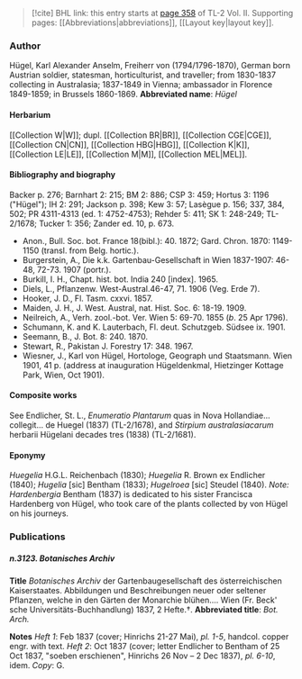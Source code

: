 > [!cite] BHL link: this entry starts at [page 358](https://www.biodiversitylibrary.org/page/33068600) of TL-2 Vol. II.
> Supporting pages: [[Abbreviations|abbreviations]], [[Layout key|layout key]].

### Author

Hügel, Karl Alexander Anselm, Freiherr von (1794/1796-1870), German born Austrian soldier, statesman, horticulturist, and traveller; from 1830-1837 collecting in Australasia; 1837-1849 in Vienna; ambassador in Florence 1849-1859; in Brussels 1860-1869. 
**Abbreviated name**: *Hügel*

#### Herbarium

[[Collection W|W]]; dupl. [[Collection BR|BR]], [[Collection CGE|CGE]], [[Collection CN|CN]], [[Collection HBG|HBG]], [[Collection K|K]], [[Collection LE|LE]], [[Collection M|M]], [[Collection MEL|MEL]].

#### Bibliography and biography

Backer p. 276; Barnhart 2: 215; BM 2: 886; CSP 3: 459; Hortus 3: 1196 ("Hügel"); IH 2: 291; Jackson p. 398; Kew 3: 57; Lasègue p. 156; 337, 384, 502; PR 4311-4313 (ed. 1: 4752-4753); Rehder 5: 411; SK 1: 248-249; TL-2/1678; Tucker 1: 356; Zander ed. 10, p. 673.
- Anon., Bull. Soc. bot. France 18(bibl.): 40. 1872; Gard. Chron. 1870: 1149-1150 (transl. from Belg. hortic.).
- Burgerstein, A., Die k.k. Gartenbau-Gesellschaft in Wien 1837-1907: 46-48, 72-73. 1907 (portr.).
- Burkill, I. H., Chapt. hist. bot. India 240 \[index\]. 1965.
- Diels, L., Pflanzenw. West-Austral.46-47, 71. 1906 (Veg. Erde 7).
- Hooker, J. D., Fl. Tasm. cxxvi. 1857.
- Maiden, J. H., J. West. Austral, nat. Hist. Soc. 6: 18-19. 1909.
- Neilreich, A., Verh. zool.-bot. Ver. Wien 5: 69-70. 1855 (*b*. 25 Apr 1796).
- Schumann, K. and K. Lauterbach, Fl. deut. Schutzgeb. Südsee ix. 1901.
- Seemann, B., J. Bot. 8: 240. 1870.
- Stewart, R., Pakistan J. Forestry 17: 348. 1967.
- Wiesner, J., Karl von Hügel, Hortologe, Geograph und Staatsmann. Wien 1901, 41 p. (address at inauguration Hügeldenkmal, Hietzinger Kottage Park, Wien, Oct 1901).

#### Composite works

See Endlicher, St. L., *Enumeratio Plantarum* quas in Nova Hollandiae... collegit... de Huegel (1837) (TL-2/1678), and *Stirpium australasiacarum* herbarii Hügelani decades tres (1838) (TL-2/1681).

#### Eponymy

*Huegelia* H.G.L. Reichenbach (1830); *Huegelia* R. Brown ex Endlicher (1840); *Hugelia* \[sic\] Bentham (1833); *Hugelroea* \[sic\] Steudel (1840). *Note: Hardenbergia* Bentham (1837) is dedicated to his sister Francisca Hardenberg von Hügel, who took care of the plants collected by von Hügel on his journeys.

### Publications

##### n.3123. Botanisches Archiv

**Title**
*Botanisches Archiv* der Gartenbaugesellschaft des österreichischen Kaiserstaates. Abbildungen und Beschreibungen neuer oder seltener Pflanzen, welche in den Gärten der Monarchie blühen.... Wien (Fr. Beck' sche Universitäts-Buchhandlung) 1837, 2 Hefte.†.
**Abbreviated title**: *Bot. Arch.*

**Notes**
*Heft 1*: Feb 1837 (cover; Hinrichs 21-27 Mai), *pl. 1-5*, handcol. copper engr. with text.
*Heft 2*: Oct 1837 (cover; letter Endlicher to Bentham of 25 Oct 1837, "soeben erschienen", Hinrichs 26 Nov – 2 Dec 1837), *pl. 6-10*, idem.
*Copy*: G.

